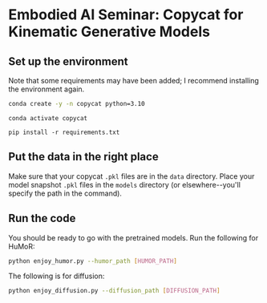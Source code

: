 # Embodied AI Seminar: Copycat for Kinematic Generative Models

## Set up the environment

Note that some requirements may have been added; I recommend installing the environment again.

```bash
conda create -y -n copycat python=3.10
```
```
conda activate copycat
```
```
pip install -r requirements.txt
```

## Put the data in the right place

Make sure that your copycat `.pkl` files are in the `data` directory.
Place your model snapshot `.pkl` files in the `models` directory (or elsewhere--you'll specify the path in the command).

## Run the code

You should be ready to go with the pretrained models. Run the following for HuMoR:

```bash
python enjoy_humor.py --humor_path [HUMOR_PATH]
```

The following is for diffusion:

```bash
python enjoy_diffusion.py --diffusion_path [DIFFUSION_PATH]
```
